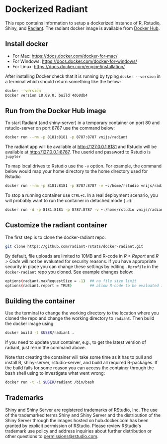 Dockerized Radiant
=======================

This repo contains information to setup a dockerized instance of R, Rstudio, Shiny, and [Radiant](https://radiant-rstats/radiant). The radiant docker image is available from [Docker Hub](https://hub.docker.com/r/vnijs/radiant/).

## Install docker

* For Mac: https://docs.docker.com/docker-for-mac/
* For Windows: https://docs.docker.com/docker-for-windows/
* For Linux: https://docs.docker.com/engine/installation/

After installing Docker check that it is running by typing `docker --version` in a terminal which should return something like the below:

```bash
docker --version
Docker version 18.09.0, build 4d60db4
```

## Run from the Docker Hub image

To start Radiant (and shiny-server) in a temporary container on port 80 and rstudio-server on port 8787 use the command below: 

```bash
docker run --rm -p 8181:8181 -p 8787:8787 vnijs/radiant
```

The radiant app will be available at <a href="http://127.0.0.1:8181" target="_blank">http://127.0.0.1:8181</a> and Rstudio will be available at <a href="http://127.0.0.1:8787" target="_blank">http://127.0.0.1:8787</a>. The userid and password to Rstudio is `jupyter`

To map local drives to Rstudio use the `-v` option. For example, the command below would map your home directory to the home directory used for Rstudio

```bash
docker run --rm -p 8181:8181 -p 8787:8787 -v ~:/home/rstudio vnijs/radiant
```

To stop a running container use `CTRL+C`. In a real deployment scenario, you will probably want to run the container in detached mode (`-d`):

```bash
docker run -d -p 8181:8181 -p 8787:8787 -v ~:/home/rstudio vnijs/radiant
```

## Customize the radiant container

The first step is to clone the docker-radiant repo:

```sh
git clone https://github.com/radiant-rstats/docker-radiant.git
```

By default, file uploads are limited to 10MB and R-code in _R > Report_ and _R > Code_ will not be evaluated for security reasons. If you have appropriate security in place you can change these settings by editing `.Rprofile` in the `docker-radiant` repo you cloned. See example changes below:  

```bash
options(radiant.maxRequestSize = -1)  ## no file size limit
options(radiant.report = TRUE)        ## allow R-code to be evaluated in Report > Rmd
```

## Building the container

Use the terminal to change the working directory to the location where you cloned the repo and change the working directory to `radiant`. Then build the docker image using:


```sh
docker build -t $USER/radiant .
```

If you need to update your container, e.g., to get the latest version of radiant, just rerun the command above. 

Note that creating the container will take some time as it has to pull and install R, shiny-server, rstudio-server, and build all required R-packages. If the build fails for some reason you can access the container through the bash shell using to investigate what went wrong:

```sh
docker run -t -i $USER/radiant /bin/bash
```

## Trademarks

Shiny and Shiny Server are registered trademarks of RStudio, Inc. The use of the trademarked terms Shiny and Shiny Server and the distribution of the Shiny Server through the images hosted on hub.docker.com has been granted by explicit permission of RStudio. Please review RStudio's trademark use policy and address inquiries about further distribution or other questions to permissions@rstudio.com.
